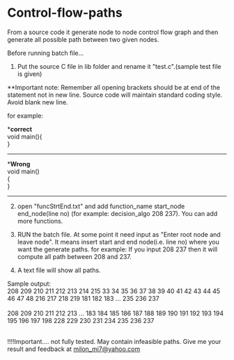 # Control-flow-paths
From a source code it generate node to node control flow graph and then generate all possible path between two given nodes.

Before running batch file...

1. Put the source C file in lib folder and rename it "test.c".(sample test file is given)

**Important note: Remember all opening brackets should be at end of the statement not in new line. Source code will maintain standard coding style. Avoid blank new line.

for example:

*****correct****<br>
void main(){<br>
}
****************

*****Wrong****<br>
void main()<br>
{<br>
}
****************

2. open "funcStrtEnd.txt" and add function_name start_node end_node(line no) (for example: decision_algo 208 237).
You can add more functions.

3. RUN the batch file.
At some point it need input as "Enter root node and leave node". It means insert start and end node(i.e. line no) where you want the generate paths.
for example: If you input 208 237 then it will compute all path between 208 and 237.

4. A text file will show all paths.

Sample output:<br>
208 209 210 211 212 213 214 215 33 34 35 36 37 38 39 40 41 42 43 44 45 46 47 48 216 217 218 219 181 182 183 ... 235 236 237 <br><br>
208 209 210 211 212 213 ... 183 184 185 186 187 188 189 190 191 192 193 194 195 196 197 198 228 229 230 231 234 235 236 237 
<br><br>


!!!!Important.... not fully tested. May contain infeasible paths. Give me your result and feedback at milon_mi7@yahoo.com
